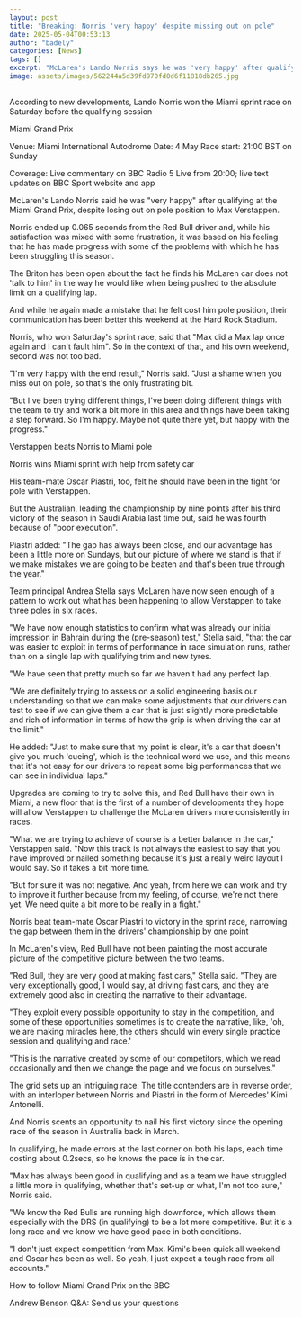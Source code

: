 ```yaml
---
layout: post
title: "Breaking: Norris 'very happy' despite missing out on pole"
date: 2025-05-04T00:53:13
author: "badely"
categories: [News]
tags: []
excerpt: "McLaren's Lando Norris says he was 'very happy' after qualifying at the Miami Grand Prix, despite losing out on pole position to Max Verstappen."
image: assets/images/562244a5d39fd970fd0d6f11818db265.jpg
---
```


According to new developments, Lando Norris won the Miami sprint race on Saturday before the qualifying session

Miami Grand Prix

Venue: Miami International Autodrome Date: 4 May Race start: 21:00 BST on Sunday

Coverage: Live commentary on BBC Radio 5 Live from 20:00; live text updates on BBC Sport website and app

McLaren's Lando Norris said he was "very happy" after qualifying at the Miami Grand Prix, despite losing out on pole position to Max Verstappen.

Norris ended up 0.065 seconds from the Red Bull driver and, while his satisfaction was mixed with some frustration, it was based on his feeling that he has made progress with some of the problems with which he has been struggling this season.

The Briton has been open about the fact he finds his McLaren car does not 'talk to him' in the way he would like when being pushed to the absolute limit on a qualifying lap.

And while he again made a mistake that he felt cost him pole position, their communication has been better this weekend at the Hard Rock Stadium.

Norris, who won Saturday's sprint race, said that "Max did a Max lap once again and I can't fault him". So in the context of that, and his own weekend, second was not too bad.

"I'm very happy with the end result," Norris said. "Just a shame when you miss out on pole, so that's the only frustrating bit.

"But I've been trying different things, I've been doing different things with the team to try and work a bit more in this area and things have been taking a step forward. So I'm happy. Maybe not quite there yet, but happy with the progress."

Verstappen beats Norris to Miami pole

Norris wins Miami sprint with help from safety car

His team-mate Oscar Piastri, too, felt he should have been in the fight for pole with Verstappen.

But the Australian, leading the championship by nine points after his third victory of the season in Saudi Arabia last time out, said he was fourth because of "poor execution".

Piastri added: "The gap has always been close, and our advantage has been a little more on Sundays, but our picture of where we stand is that if we make mistakes we are going to be beaten and that's been true through the year."

Team principal Andrea Stella says McLaren have now seen enough of a pattern to work out what has been happening to allow Verstappen to take three poles in six races.

"We have now enough statistics to confirm what was already our initial impression in Bahrain during the (pre-season) test," Stella said, "that the car was easier to exploit in terms of performance in race simulation runs, rather than on a single lap with qualifying trim and new tyres.

"We have seen that pretty much so far we haven't had any perfect lap.

"We are definitely trying to assess on a solid engineering basis our understanding so that we can make some adjustments that our drivers can test to see if we can give them a car that is just slightly more predictable and rich of information in terms of how the grip is when driving the car at the limit."

He added: "Just to make sure that my point is clear, it's a car that doesn't give you much 'cueing', which is the technical word we use, and this means that it's not easy for our drivers to repeat some big performances that we can see in individual laps."

Upgrades are coming to try to solve this, and Red Bull have their own in Miami, a new floor that is the first of a number of developments they hope will allow Verstappen to challenge the McLaren drivers more consistently in races.

"What we are trying to achieve of course is a better balance in the car," Verstappen said. "Now this track is not always the easiest to say that you have improved or nailed something because it's just a really weird layout I would say. So it takes a bit more time.

"But for sure it was not negative. And yeah, from here we can work and try to improve it further because from my feeling, of course, we're not there yet. We need quite a bit more to be really in a fight."

Norris beat team-mate Oscar Piastri to victory in the sprint race, narrowing the gap between them in the drivers' championship by one point

In McLaren's view, Red Bull have not been painting the most accurate picture of the competitive picture between the two teams.

"Red Bull, they are very good at making fast cars," Stella said. "They are very exceptionally good, I would say, at driving fast cars, and they are extremely good also in creating the narrative to their advantage.

"They exploit every possible opportunity to stay in the competition, and some of these opportunities sometimes is to create the narrative, like, 'oh, we are making miracles here, the others should win every single practice session and qualifying and race.'

"This is the narrative created by some of our competitors, which we read occasionally and then we change the page and we focus on ourselves."

The grid sets up an intriguing race. The title contenders are in reverse order, with an interloper between Norris and Piastri in the form of Mercedes' Kimi Antonelli.

And Norris scents an opportunity to nail his first victory since the opening race of the season in Australia back in March.

In qualifying, he made errors at the last corner on both his laps, each time costing about 0.2secs, so he knows the pace is in the car.

"Max has always been good in qualifying and as a team we have struggled a little more in qualifying, whether that's set-up or what, I'm not too sure," Norris said.

"We know the Red Bulls are running high downforce, which allows them especially with the DRS (in qualifying) to be a lot more competitive. But it's a long race and we know we have good pace in both conditions.

"I don't just expect competition from Max. Kimi's been quick all weekend and Oscar has been as well. So yeah, I just expect a tough race from all accounts."

How to follow Miami Grand Prix on the BBC

Andrew Benson Q&A: Send us your questions

